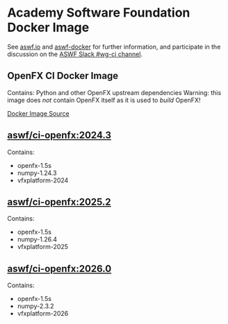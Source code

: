 <!--
Copyright (c) Contributors to the aswf-docker Project. All rights reserved.
SPDX-License-Identifier: Apache-2.0

Warning: this file is automatically generated from a template!
-->

# Academy Software Foundation Docker Image

See [aswf.io](https://aswf.io) and [aswf-docker](https://github.com/AcademySoftwareFoundation/aswf-docker)
for further information, and participate in the discussion on the
[ASWF Slack #wg-ci channel](https://academysoftwarefdn.slack.com/archives/C0169RX7MMK).

## OpenFX CI Docker Image

Contains: Python and other OpenFX upstream dependencies
Warning: this image does *not* contain OpenFX itself as it is used to *build* OpenFX!

[Docker Image Source](https://github.com/AcademySoftwareFoundation/aswf-docker/blob/main/ci-openfx/Dockerfile)

## [aswf/ci-openfx:2024.3](https://hub.docker.com/r/aswf/ci-openfx/tags?page=1&name=2024.3)

Contains:
* openfx-1.5s
* numpy-1.24.3
* vfxplatform-2024

## [aswf/ci-openfx:2025.2](https://hub.docker.com/r/aswf/ci-openfx/tags?page=1&name=2025.2)

Contains:
* openfx-1.5s
* numpy-1.26.4
* vfxplatform-2025

## [aswf/ci-openfx:2026.0](https://hub.docker.com/r/aswf/ci-openfx/tags?page=1&name=2026.0)

Contains:
* openfx-1.5s
* numpy-2.3.2
* vfxplatform-2026


